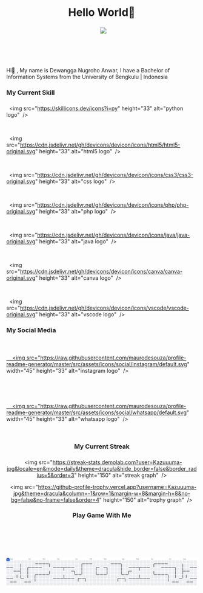 <h1 align="center">Hello World👋</h1>



###



<div align="center">

  <img height="200" src="https://s1.ezgif.com/tmp/ezgif-1668b637172d0f.gif" />

 </div>

 

###



<p align="left">Hi👋 , My name is Dewangga Nugroho Anwar, I have a Bachelor of Information Systems from the University of Bengkulu | Indonesia</p>



###



<h3 align="left">My Current Skill</h3>



###



<div align="left">

  <img src="https://skillicons.dev/icons?i=py" height="33" alt="python logo"  />

  <img width="12" />

  <img src="https://cdn.jsdelivr.net/gh/devicons/devicon/icons/html5/html5-original.svg" height="33" alt="html5 logo"  />

  <img width="12" />

  <img src="https://cdn.jsdelivr.net/gh/devicons/devicon/icons/css3/css3-original.svg" height="33" alt="css logo"  />

  <img width="12" />

  <img src="https://cdn.jsdelivr.net/gh/devicons/devicon/icons/php/php-original.svg" height="33" alt="php logo"  />

  <img width="12" />

  <img src="https://cdn.jsdelivr.net/gh/devicons/devicon/icons/java/java-original.svg" height="33" alt="java logo"  />

  <img width="12" />

  <img src="https://cdn.jsdelivr.net/gh/devicons/devicon/icons/canva/canva-original.svg" height="33" alt="canva logo"  />

  <img width="12" />

  <img src="https://cdn.jsdelivr.net/gh/devicons/devicon/icons/vscode/vscode-original.svg" height="33" alt="vscode logo"  />

</div>



###



<h3 align="left">My Social Media</h3>



###



<div align="left">

  <a href="https://www.instagram.com/kaz_uuuuma?igsh=d2RoaTVtam92bHUy" target="_blank">

    <img src="https://raw.githubusercontent.com/maurodesouza/profile-readme-generator/master/src/assets/icons/social/instagram/default.svg" width="45" height="33" alt="instagram logo"  />

  </a>

  <a href="https://wa.me/083846736458" target="_blank">

    <img src="https://raw.githubusercontent.com/maurodesouza/profile-readme-generator/master/src/assets/icons/social/whatsapp/default.svg" width="45" height="33" alt="whatsapp logo"  />

  </a>

</div>



###



<h3 align="center">My Current Streak</h3>



###



<div align="center">

  <img src="https://streak-stats.demolab.com?user=Kazuuuma-jpg&locale=en&mode=daily&theme=dracula&hide_border=false&border_radius=5&order=3" height="150" alt="streak graph"  />

  <img src="https://github-profile-trophy.vercel.app?username=Kazuuuma-jpg&theme=dracula&column=-1&row=1&margin-w=8&margin-h=8&no-bg=false&no-frame=false&order=4" height="150" alt="trophy graph"  />

</div>



###



<h3 align="center">Play Game With Me</h3>



###



<picture>

  <source media="(prefers-color-scheme: dark)" srcset="https://raw.githubusercontent.com/Kazuuuma-jpg/Kazuuuma-jpg/output/pacman-contribution-graph-dark.svg">

  <source media="(prefers-color-scheme: light)" srcset="https://raw.githubusercontent.com/Kazuuuma-jpg/Kazuuuma-jpg/output/pacman-contribution-graph.svg">

  <img alt="pacman contribution graph" src="https://raw.githubusercontent.com/Kazuuuma-jpg/Kazuuuma-jpg/output/pacman-contribution-graph.svg">

</picture>



###
